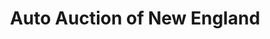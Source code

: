 ---
title: "Auto Auction of New England"
url: /londonderry/auto-auction-of-new-england/
shop: Autohaus
---
